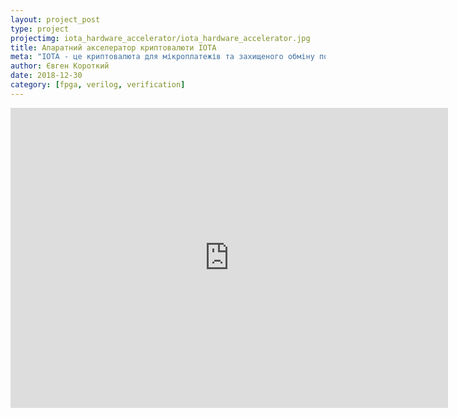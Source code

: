 ```yaml
---
layout: project_post
type: project
projectimg: iota_hardware_accelerator/iota_hardware_accelerator.jpg
title: Апаратний акселератор криптовалюти IOTA
meta: "IOTA - це криптовалюта для мікроплатежів та захищеного обміну повідомленнями у пристроях Інтернету Речей. Ми розробили апаратний акселератор на FPGA, що дозволяє пришвидшити відправлення IOTA транзакцій у 500 разів порівняно з програмною реалізацією"
author: Євген Короткий
date: 2018-12-30
category: [fpga, verilog, verification]
---
```


<iframe src="https://www.youtube.com/embed/JJRlwTJHBCg" title="Опис принципу роботи розробленого апаратного акселератора криптовалюти IOTA" width="700" height="480" frameborder="0" allowfullscreen=""> </iframe>
